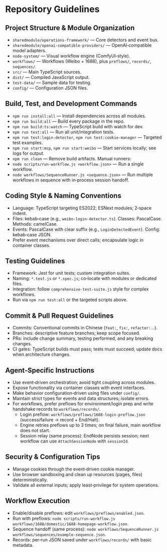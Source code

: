 # Repository Guidelines

## Project Structure & Module Organization
- `sharedmodule/operations-framework/` — Core detectors and event bus.
- `sharedmodule/openai-compatible-providers/` — OpenAI‑compatible model adapters.
- `node-system/` — Visual workflow engine (ComfyUI‑style).
- `workflows/` — Workflows (Weibo + 1688), plus `preflows/`, `records/`, `sequences/`.
- `src/` — Main TypeScript sources.
- `dist/` — Compiled JavaScript output.
- `test-data/` — Sample data for testing.
- `config/` — Configuration JSON files.

## Build, Test, and Development Commands
- `npm run install:all` — Install dependencies across all modules.
- `npm run build:all` — Build every package in the repo.
- `npm run build:ts:watch` — TypeScript build with watch for dev.
- `npm run test:all` — Run all unit/integration tests.
- `npm run test:login-detector`, `npm run test:cookie-manager` — Targeted test examples.
- `npm run start:mcp`, `npm run start:weibo` — Start services locally; see logs for output.
- `npm run clean` — Remove build artifacts.
Manual runners:
- `node scripts/run-workflow.js <workflow.json>` — Run a single workflow.
- `node workflows/SequenceRunner.js <sequence.json>` — Run multiple workflows in sequence with in‑process session handoff.

## Coding Style & Naming Conventions
- Language: TypeScript targeting ES2022; ESNext modules; 2‑space indent.
- Files: kebab‑case (e.g., `weibo-login-detector.ts`). Classes: PascalCase. Methods: camelCase.
- Events: PascalCase with clear suffix (e.g., `LoginDetectedEvent`). Config: kebab‑case JSON.
- Prefer event mechanisms over direct calls; encapsulate logic in container classes.

## Testing Guidelines
- Framework: Jest for unit tests; custom integration suites.
- Naming: `*.test.js` or `*.spec.js`; co‑locate with modules or dedicated files.
- Integration: follow `comprehensive-test-suite.js` style for complex workflows.
- Run via `npm run test:all` or the targeted scripts above.

## Commit & Pull Request Guidelines
- Commits: Conventional commits in Chinese (`feat:`, `fix:`, `refactor:`…).
- Branches: descriptive feature branches; keep scope focused.
- PRs: include change summary, testing performed, and any breaking changes.
- CI gates: TypeScript builds must pass; tests must succeed; update docs when architecture changes.

## Agent‑Specific Instructions
- Use event‑driven orchestration; avoid tight coupling across modules.
- Expose functionality via container classes with event interfaces.
- Make behavior configuration‑driven using files under `config/`.
- Maintain strict types for events and data structures; isolate errors.
- For workflows, prefer preflows for environment/login prep and write handshake records to `workflows/records/`.
  - Login preflow: `workflows/preflows/1688-login-preflow.json` (success/failure → record + End/Halt).
  - Engine retries preflows up to 3 times; on final failure, main workflow does not start.
  - Session relay (same process): EndNode persists session; next workflow can use `AttachSessionNode` with `sessionId`.

## Security & Configuration Tips
- Manage cookies through the event‑driven cookie manager.
- Use browser sandboxing and clean up resources (pages, files) deterministically.
- Validate all external inputs; apply least‑privilege for system operations.

## Workflow Execution
- Enable/disable preflows: edit `workflows/preflows/enabled.json`.
- Run with preflows: `node scripts/run-workflow.js workflows/1688/domestic/1688-homepage-workflow.json`.
- Sequence handoff (same process): `node workflows/SequenceRunner.js workflows/sequences/example-sequence.json`.
- Records: per‑run JSON saved under `workflows/records/` with basic metadata.
